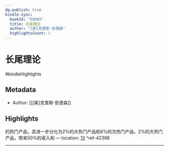 ```yaml
---
dg-publish: true
kindle-sync:
  bookId: "58085"
  title: 长尾理论
  author: "[美]克里斯·安德森"
  highlightsCount: 1
---
```


# 长尾理论

#kindleHighlights

## Metadata
* Author: [[[美]克里斯·安德森]]

## Highlights
的热门产品，其进一步分化为2%的大热门产品和8%的次热门产品。2%的大热门产品，带来50%的收入和 — location: [13]() ^ref-42388

---
